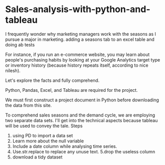 # Sales-analysis-with-python-and-tableau

I frequently wonder why marketing managers work with the seasons as I pursue a major in marketing. adding a seasons tab to an excel table and doing ab tests

For instance, if you run an e-commerce website, you may learn about people's purchasing habits by looking at your Google Analytics target type or inventory history (because history repeats itself, according to nice nilesh).

Let's explore the facts and fully comprehend.

Python, Pandas, Excel, and Tableau are required for the project.

We must first construct a project document in Python before downloading the data from this site.

To comprehend sales seasons and the demand cycle, we are employing two separate data sets.
I'll get into the technical aspects because tableau will be used to convey the tale.
Steps
1. using PD to import a data set
2. Learn more about the null variable
3. Include a date column while analysing time series.
4. Use.str.replace to replace any unuse text.
5.drop the useless column
6. download a tidy dataset




